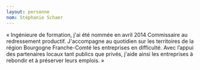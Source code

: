 ```yaml
---
layout: personne
nom: Stéphanie Schaer
---
```


« Ingénieure de formation, j'ai été nommée en avril 2014
Commissaire au redressement productif. J'accompagne au quotidien
sur les territoires de la région Bourgogne Franche-Comté les
entreprises en difficulté. Avec l’appui des partenaires locaux tant
publics que privés, j'aide ainsi les entreprises à rebondir et à
préserver leurs emplois. »
